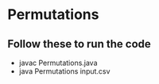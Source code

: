 # Permutations

## Follow these to run the code
+ javac Permutations.java
+ java Permutations input.csv